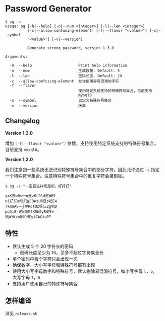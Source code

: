 # Password Generator

```shell
$ pg -h
usage: pg [-h|--help] [-n|--num <integer>] [-l|--len <integer>]
          [-c|--allow-confusing-element] [-f|--flavor "<value>"] [-s|--symbol
          "<value>"] [-v|--version]

          Generate strong password, version 1.3.0

Arguments:

  -h  --help                     Print help information
  -n  --num                      生成数量. Default: 5
  -l  --len                      密码长度. Default: 20
  -c  --allow-confusing-element  允许使用容易混淆的字符
  -f  --flavor                  
                                 使用特定系统支持的特殊符号集合，目前支持
                                 mysql8
  -s  --symbol                   自定义特殊符号集合
  -v  --version                  版本
```

## Changelog

**Version 1.3.0**

增加 `[-f|--flavor "<value>"]` 参数，支持使用特定系统支持的特殊符号集合，目前支持 `mysql8`。

**Version 1.2.0**

我们注意到一些系统无法识别特殊符号集合中的部分字符，因此允许通过 `-s` 指定一个特殊符号集合。注意特殊符号集合中的重复字符会被剔除。

```shell
$ pg -s "一定要这样玩是吧，好好好"
 
yxK要w0s一n是zGcD1d定WH9
u1好ZBe玩F这C3WzU6是s吧E4
7kmaAv一j样RdtQz好玩2g吧D
pqGi8r定k玩E4X9W0yRd样e
玩WYKxmD9RMEytZAGiuP7
```

## 特性

- 默认生成 5 个 20 字符长的密码
    - 密码长度至少为 16，至多不超过字符集全长
- 单个密码中每个字符只会出现一次
- 确保数字、大小写字母和特殊符号都有出现
- 使用大小写字母数字和特殊符号，默认剔除易混淆符号，如小写字母 `l`，`o`，大写字母 `I`，`O`
- 支持用户使用自己的特殊符号集合

## 怎样编译

详见 `release.sh`
